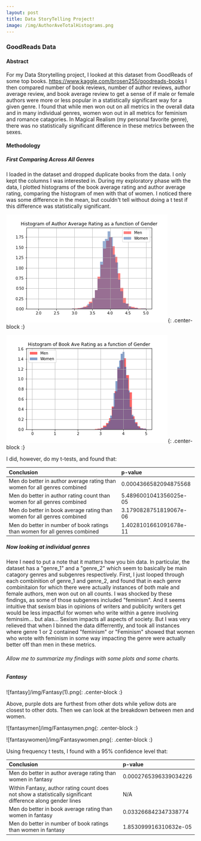 ```yaml
---
layout: post
title: Data StoryTelling Project!
image: /img/AuthorAveTotalHistograms.png
---
```


### GoodReads Data

#### Abstract

For my Data Storytelling project, I looked at this dataset from GoodReads of some top books. https://www.kaggle.com/brosen255/goodreads-books I then compared number of book reviews, number of author reviews, author average review, and book average review to get a sense of if male or female authors were more or less popular in a statistically significant way for a given genre. I found that while men won out on all metrics in the overall data and in many individual genres, women won out in all metrics for feminism and romance catagories. In Magical Realism (my personal favorite genre), there was no statistically significant difference in these metrics between the sexes.

#### Methodology

##### First Comparing Across All Genres

I loaded in the dataset and dropped duplicate books from the data. I only kept the columns I was interested in. During my exploratory phase with the data, I plotted histograms of the book average rating and author average rating, comparing the histogram of men with that of women. I noticed there was some difference in the mean, but couldn't tell without doing a t test if this difference was statistically significant. 

![author](/img/AuthorAveTotalHistograms.png){: .center-block :}

![book](/img/BookTotalAve.png){: .center-block :}

I did, however, do my t-tests, and found that:

| Conclusion | p-value|
| :------ |:--- |
|Men do better in author average rating than women for all genres combined|0.0004366582094875568| 
|Men do better in author rating count than women for all genres combined|5.4896001041356025e-05| 
|Men do better in book average rating than women for all genres combined|3.1790828751819067e-06|
|Men do better in number of book ratings than women for all genres combined|1.4028101661091678e-11|

##### Now looking at individual genres

Here I need to put a note that it matters how you bin data. In particular, the dataset has a "genre_1" and a "genre_2" which seem to basically be main catagory genres and subgenres respectively. First, I just looped through each combinition of genre_1 and genre_2, and found that in each genre combinitaion for which there were actually instances of both male and female authors, men won out on all counts. I was shocked by these findings, as some of those subgenres included "feminism". And it seems intuitive that sexism bias in opinions of writers and publicity writers get would be less impactful for women who write within a genre involving feminsim... but alas... Sexism impacts all aspects of society. But I was very relieved that when I binned the data differrently, and took all instances where genre 1 or 2 contained "feminism" or "Feminism" showed that women who wrote with feminism in some way impacting the genre were actually better off than men in these metrics. 

###### Allow me to summarize my findings with some plots and some charts.

##### Fantasy
![fantasy]/img/Fantasy(1).png{: .center-block :}

Above, purple dots are furthest from other dots while yellow dots are closest to other dots. 
Then we can look at the breakdown between men and women.

![fantasymen]/img/Fantasymen.png{: .center-block :}

![fantasywomen]/img/Fantasywomen.png{: .center-block :}

Using frequency t tests, I found with a 95% confidence level that:

| Conclusion | p-value|
| :------ |:--- |
|Men do better in author average rating than women in fantasy|0.0002765396339034226| 
|Within Fantasy, author rating count does not show a statistically significant difference along gender lines|N/A| 
|Men do better in book average rating than women in fantasy|0.033266842347338774|
|Men do better in number of book ratings than women in fantasy|1.853099916310632e-05|

